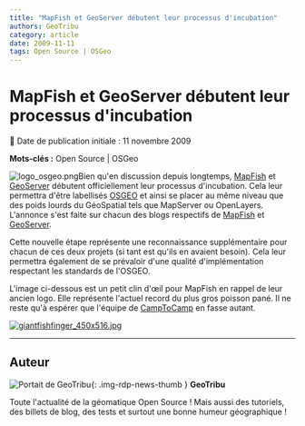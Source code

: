 ```yaml
---
title: "MapFish et GeoServer débutent leur processus d'incubation"
authors: GeoTribu
category: article
date: 2009-11-11
tags: Open Source | OSGeo
---
```


# MapFish et GeoServer débutent leur processus d'incubation


:calendar: Date de publication initiale : 11 novembre 2009

**Mots-clés :** Open Source | OSGeo


![logo_osgeo.png](http://geotribu.net/sites/default/files/Tuto/img/Blog/divers/logo_osgeo.png)Bien qu'en discussion depuis longtemps, [MapFish](http://www.mapfish.org/) et [GeoServer](http://geoserver.org/display/GEOS/Welcome) débutent officiellement leur processus d'incubation. Cela leur permettra d'être labellisés [OSGEO](http://www.osgeo.org/) et ainsi se placer au même niveau que des poids lourds du GéoSpatial tels que MapServer ou OpenLayers. L'annonce s'est faite sur chacun des blogs respectifs de [MapFish](http://mapfishblog.blogspot.com/2009/11/mapfish-starts-osgeo-incubation-process.html) et [GeoServer](http://blog.geoserver.org/2009/11/09/geoserver-accepted-to-osgeo-incubation/).

Cette nouvelle étape représente une reconnaissance supplémentaire pour chacun de ces deux projets (si tant est qu'ils en avaient besoin). Cela leur permettra également de se prévaloir d'une qualité d'implémentation respectant les standards de l'OSGEO.

L'image ci-dessous est un petit clin d'œil pour MapFish en rappel de leur ancien logo. Elle représente l'actuel record du plus gros poisson pané. Il ne reste qu'à espérer que l'équipe de [CampToCamp](http://www.camptocamp.com/) en fasse autant.

[![giantfishfinger_450x516.jpg](/sites/default/files/Tuto/img/Blog/divers/giantfishfinger_450x516.jpg)](http://www.metro.co.uk/weird/article.html?in_article_id=84961&in_page_id=2)



----

## Auteur

![Portait de GeoTribu](https://cdn.geotribu.fr/images/internal/charte/geotribu\_logo\_64x64.png){: .img-rdp-news-thumb }
**GeoTribu**

Toute l'actualité de la géomatique Open Source ! Mais aussi des tutoriels, des billets de blog, des tests et surtout une bonne humeur géographique !
